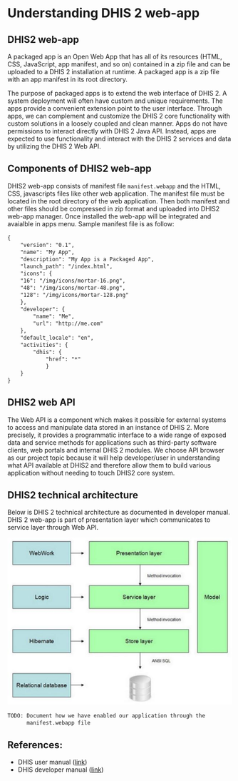 # Understanding DHIS 2 web-app

## DHIS2 web-app
A packaged app is an Open Web App that has all of its resources (HTML, CSS,
JavaScript, app manifest, and so on) contained in a zip file and can be uploaded
to a DHIS 2 installation at runtime. A packaged app is a zip file with an app
manifest in its root directory.

The purpose of packaged apps is to extend the web interface of DHIS 2. A system
deployment will often have custom and unique requirements. The apps provide a
convenient extension point to the user interface. Through apps, we can
complement and customize the DHIS 2 core functionality with custom solutions in
a loosely coupled and clean manner. Apps do not have permissions to interact
directly with DHIS 2 Java API. Instead, apps are expected to use functionality
and interact with the DHIS 2 services and data by utilizing the DHIS 2 Web API.

## Components of DHIS2 web-app
DHIS2 web-app consists of manifest file ``manifest.webapp`` and the HTML, CSS, 
javascripts files like other web application. The manifest file must be located 
in the root directory of the web application. Then both manifest and other files
should be compressed in zip format and uploaded into DHIS2 web-app manager. Once
installed the web-app will be integrated and avaialble in apps menu.
Sample manifest file is as follow:
	
	{
		"version": "0.1",
		"name": "My App",
		"description": "My App is a Packaged App",
		"launch_path": "/index.html",
		"icons": {
		"16": "/img/icons/mortar-16.png",
		"48": "/img/icons/mortar-48.png",
		"128": "/img/icons/mortar-128.png"
		},
		"developer": {
			"name": "Me",
			"url": "http://me.com"
		},
		"default_locale": "en",
		"activities": {
			"dhis": {
				"href": "*"
				}
		}
	}

## DHIS2 web API
The Web API is a component which makes it possible for external systems to
access and manipulate data stored in an instance of DHIS 2. More precisely,
it provides a programmatic interface to a wide range of exposed data and service
methods for applications such as third-party software clients, web portals and
internal DHIS 2 modules. We choose API browser as our project topic because
it will help developer/user in understanding what API available at DHIS2 and
therefore allow them to build various application without needing to touch DHIS2
core system.


## DHIS2 technical architecture
Below is DHIS 2 technical architecture as documented in developer manual. DHIS 2
web-app is part of presentation layer which communicates to service layer
through Web API.

![DHIS2 architecture](dhis2-arch.jpg)

    TODO: Document how we have enabled our application through the
          manifest.webapp file

## References:
- DHIS user manual ([link](https://www.dhis2.org/doc/snapshot/en/end-user/html/dhis2_end_user_manual.html))
- DHIS developer manual ([link](https://www.dhis2.org/doc/snapshot/en/developer/dhis2_developer_manual.pdf))
